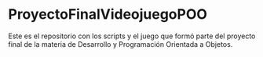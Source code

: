 # ProyectoFinalVideojuegoPOO
Este es el repositorio con los scripts y el juego que formó parte del proyecto final de la materia de Desarrollo y Programación Orientada a Objetos. 
